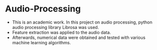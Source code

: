 # Audio-Processing
- This is an academic work. In this project on audio processing, python audio processing library Librosa was used.
- Feature extraction was applied to the audio data. 
- Afterwards, numerical data were obtained and tested with various machine learning algorithms.
